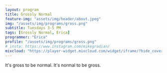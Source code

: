 ```yaml
---
layout: program
title: Grossly Normal
feature-img: "assets/img/header/about.jpeg"
img: "/assets/img/programs/gross.png"
subtitle: Tuesdays 3-5 PM
tags: [Grossly Normal, Erica]
programmer: "Erica"
profile: "/assets/img/programs/gross.png"
# insta: https://www.instagram.com/mikegradian/
mixcloud: "https://player-widget.mixcloud.com/widget/iframe/?hide_cover=1&feed=%2Ftropicofm%2Fgrossly-normal-1%2F"
---
```


It's gross to be normal. It's normal to be gross.
